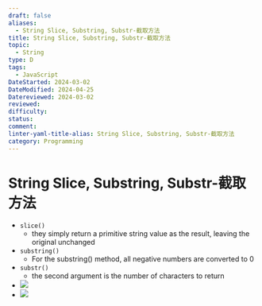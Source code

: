 ```yaml
---
draft: false
aliases:
  - String Slice, Substring, Substr-截取方法
title: String Slice, Substring, Substr-截取方法
topic:
  - String
type: D
tags:
  - JavaScript
DateStarted: 2024-03-02
DateModified: 2024-04-25
Datereviewed: 2024-03-02
reviewed: 
difficulty: 
status: 
comment: 
linter-yaml-title-alias: String Slice, Substring, Substr-截取方法
category: Programming
---
```


# String Slice, Substring, Substr-截取方法

- `slice()`
  - they simply return a primitive string value as the result, leaving the original unchanged
- `substring()`
  - For the substring() method, all negative numbers are converted to 0
- `substr()`
  - the second argument is the number of characters to return
- ![](https://cdn.jsdelivr.net/gh/jenniferwonder/bimg/programming/C05BasicReferenceTypes-25-x85-y457.png)
- ![](https://cdn.jsdelivr.net/gh/jenniferwonder/bimg/programming/C05BasicReferenceTypes-25-x90-y219.png)

